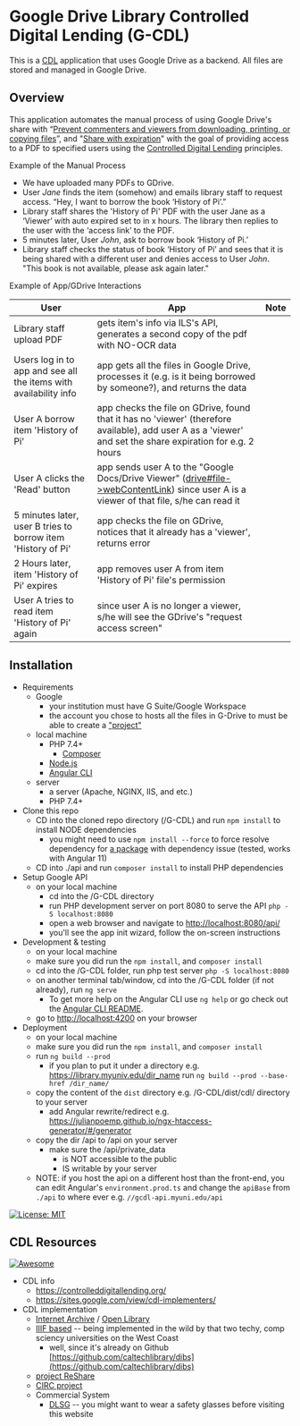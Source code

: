 # Google Drive Library Controlled Digital Lending (G-CDL)

This is a [CDL](https://controlleddigitallending.org/) application that uses Google Drive as a backend. All files are stored and managed in Google Drive.

## Overview

This application automates the manual process of using Google Drive's share with “[Prevent commenters and viewers from downloading, printing, or copying files](https://support.google.com/a/users/answer/9308868?hl=en)”, and "[Share with expiration](https://support.google.com/a/users/answer/9308784?hl=en)" with the goal of providing access to a PDF to specified users using the [Controlled Digital Lending](https://controlleddigitallending.org/whitepaper) principles.

Example of the Manual Process  

- We have uploaded many PDFs to GDrive.
- User *Jane* finds the item (somehow) and emails library staff to request access. “Hey, I want to borrow the book ‘History of Pi’.”
- Library staff shares the 'History of Pi' PDF with the user Jane as a ‘Viewer’ with auto expired set to in x hours. The library then replies to the user with the ‘access link’ to the PDF.
- 5 minutes later, User *John*, ask to borrow book ‘History of Pi.’
- Library staff checks the status of book ‘History of Pi’ and sees that it is being shared with a different user and denies access to User *John*. "This book is not available, please ask again later." 

Example of App/GDrive Interactions  

| User                                                                 | App                                                                                                                                                       | Note |
|----------------------------------------------------------------------|-----------------------------------------------------------------------------------------------------------------------------------------------------------|------|
| Library staff upload PDF                                             | gets item's info via ILS's API, generates a second copy of the pdf with NO-OCR data                                                                         |      |
| Users log in to app and see all the items with availability info | app gets all the files in Google Drive, processes it (e.g. is it being borrowed by someone?), and returns the data                                                   |      |
| User A borrow item 'History of Pi'                                             | app checks the file on GDrive, found that it has no 'viewer' (therefore available), add user A as a 'viewer' and set the share expiration for e.g. 2 hours |      |
| User A clicks the 'Read' button                                       | app sends user A to the "Google Docs/Drive Viewer" ([drive#file->webContentLink](https://developers.google.com/drive/api/v3/reference/files#webContentLink)) since user A is a viewer of that file, s/he can read it                    |      |
| 5 minutes later, user B tries to borrow item 'History of Pi'                        | app checks the file on GDrive, notices that it already has a 'viewer', returns error                                                                         |      |
| 2 Hours later, item 'History of Pi' expires                                    | app removes user A from item 'History of Pi' file's permission                                                                                                                 |      |
| User A tries to read item 'History of Pi' again                                  | since user A is no longer a viewer, s/he will see the GDrive's "request access screen"                                                                        |      |


  
## Installation
- Requirements
    - Google
      - your institution must have G Suite/Google Workspace
      - the account you chose to hosts all the files in G-Drive to must be able to create a ["project"](https://cloud.google.com/resource-manager/docs/access-control-proj)      
    - local machine
        - PHP 7.4+
            - [Composer](https://getcomposer.org/download/)
        - [Node.js](https://nodejs.org/en/download/)
        - [Angular CLI](https://cli.angular.io/)
    - server
        - a server (Apache, NGINX, IIS, and etc.)
        - PHP 7.4+
- Clone this repo
    - CD into the cloned repo directory (/G-CDL) and run `npm install` to install NODE dependencies
        - you might need to use `npm install --force` to force resolve dependency for [a package](https://github.com/kolkov/angular-editor/issues/325) with dependency issue (tested, works with Angular 11)
    - CD into ./api and run `composer install` to install PHP dependencies
- Setup Google API
    - on your local machine
        - cd into the /G-CDL directory
        - run PHP development server on port 8080 to serve the API `php -S localhost:8080`
        - open a web browser and navigate to [http://localhost:8080/api/](http://localhost:8080/api/)
        - you'll see the app init wizard, follow the on-screen instructions
- Development & testing
    - on your local machine
    - make sure you did run the `npm install`, and `composer install`
    - cd into the /G-CDL folder, run php test server `php -S localhost:8080`
    - on another terminal tab/window, cd into the /G-CDL folder (if not already), run `ng serve`
      - To get more help on the Angular CLI use `ng help` or go check out the [Angular CLI README](https://github.com/angular/angular-cli/blob/master/README.md).
    - go to [http://localhost:4200](http://localhost:4200) on your browser
- Deployment
    - on your local machine
    - make sure you did run the `npm install`, and `composer install`
    - run `ng build --prod`
        - if you plan to put it under a directory e.g. https://library.myuniv.edu/dir_name run `ng build --prod --base-href /dir_name/`
    - copy the content of the `dist` directory e.g. /G-CDL/dist/cdl/ directory to your server
      - add Angular rewrite/redirect e.g. https://julianpoemp.github.io/ngx-htaccess-generator/#/generator   
    - copy the dir /api to /api on your server
        - make sure the /api/private_data
            - is NOT accessible to the public
            - IS writable by your server
    - NOTE: if you host the api on a different host than the front-end, you can edit Angular's `environment.prod.ts` and change the `apiBase` from `./api` to where ever e.g. `//gcdl-api.myuni.edu/api`
        
[![License: MIT](https://img.shields.io/badge/License-MIT-green.svg)](https://opensource.org/licenses/MIT)

## CDL Resources
[![Awesome](https://awesome.re/badge.svg)](https://awesome.re)
- CDL info
  - https://controlleddigitallending.org/  
  - https://sites.google.com/view/cdl-implementers/  
- CDL implementation
   - [Internet Archive](https://archive.org/details/inlibrary) / [Open Library](https://github.com/internetarchive/openlibrary/)
   - [IIIF based](https://iiif.io/api/auth/1.0/#authentication-for-description-resources) -- being implemented in the wild by that two techy, comp sciency universities on the West Coast
      - well, since it's already on Github [https://github.com/caltechlibrary/dibs](https://github.com/caltechlibrary/dibs)  
   - [project ReShare](https://projectreshare.org/products/reshare-controlled-digital-lending/)
   - [CIRC project](https://www.cdlproject.org/)
   - Commercial System
      -  [DLSG](https://www.dlsg.com/) -- you might want to wear a safety glasses before visiting this website

